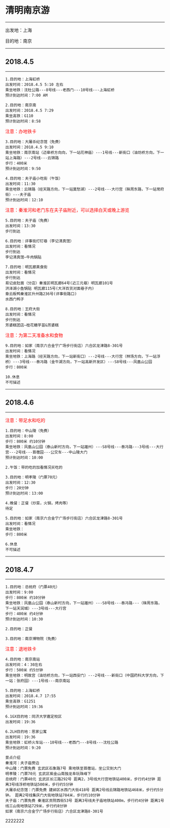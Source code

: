 # 清明南京游
---
出发地：上海

目的地：南京

---

## 2018.4.5
---
```
1.目的地：上海虹桥
出发时间：2018.4.5 5:10 左右
乘坐地铁：沈杜公路---8号线---老西门---10号线---上海虹桥
预计到达时间：7:00 AM
```
```
2.目的地：南京南
出发时间：2018.4.5 7:29
乘坐高铁：G110
预计到达时间：8:58
```

<font color=red>注意：办地铁卡</font>

```
3.目的地：大屠杀纪念馆（免费）
出发时间：2018.4.5 9:10
乘坐地铁：南京南站（迈皋桥方向向，下一站花神庙）---1号线---新街口（油坊桥方向，下一站上海路）---2号线---云锦路
步行：400米
预计到达时间：9:50
```
```
4.目的地：夫子庙小吃街（午饭）
出发时间：11:30
乘坐地铁：云锦路（经天路方向，下一站莫愁湖）---2号线---大行宫（秣周东路，下一站常府街）---夫子庙
预计到达时间：12:10
```

<font color=red>注意：秦淮河和老门东在夫子庙附近，可以选择白天或晚上游览</font>

```
5.目的地：夫子庙（免费）
出发时间：13:30
步行到达
```
```
6.目的地：评事街打钉巷（李记清真馆）
出发时间：看情况
步行到达
李记清真馆—牛肉锅贴
```
```
7.目的地：明瓦廊美食街
出发时间：看情况
步行到达
易记皮肚面（分店）秦淮区明瓦廊64号(近三元巷）明瓦廊101号
洪泽湖小鱼锅贴 明瓦廊115号(大洋百货对面巷子内)
章云板鸭秦淮区升州路236号(评事街路口)
水西门鸭子
```
```
8.目的地：王府大街
出发时间：看情况
步行到达
芳婆糕团店—桂花糖芋苗&芳婆糕
```

<font color=red>注意：为第二天准备水和食物</font>

```
9.目的地：如家（南京六合金宁广场步行街店）六合区龙津路8-301号
出发时间：看情况
乘坐地铁：上海路（经天路方向，下一站新街口）---2号线---大行宫（林场方向，下一站浮桥）---3号线---泰冯路（金牛湖方向，下一站高新开发区）---S8号线---凤凰山公园
步行：800米
```
```
10.休息
不可描述
```
---

## 2018.4.6
---

<font color=red>注意：带足水和吃的</font>

```
1.目的地：中山陵（免费）
出发时间：8:00
步行：800米 约10分钟
乘坐地铁：凤凰山公园（泰山新村方向，下一站雄州）---S8号线---泰冯路---3号线---大行宫---2号线---苜蓿园---公交车---中山陵大门
预计到达时间：10:00
```
```
2.午饭：带的吃的加看情况买吃的
```
```
3.目的地：明孝陵（门票70元）
出发时间：12:30
步行：20分钟
预计到达时间：13:00
```
```
4.晚餐：正餐（炒菜，火锅，烤肉等）
待定
```
```
5.目的地：如家（南京六合金宁广场步行街店）六合区龙津路8-301号
出发时间：看情况
乘坐地铁：
步行：800米
```
```
6.休息
不可描述
```
---

## 2018.4.7
---
```
1.目的地：总统府（门票40元）
出发时间：9:00
步行：800米 约10分钟
乘坐地铁：凤凰山公园（泰山新村方向，下一站雄州）---S8号线---泰冯路---（秣周东路，下一站天润城）---3号线---大行宫
步行：400米 约4分钟
预计到达时间：10:30
```
```
2.目的地：正餐
```
```
3.目的地：南京博物院（免费）
```

<font color=red>注意：退地铁卡</font>

```
4.目的地：南京南站
出发时间：4：30左右
步行：500米 约5分钟
乘坐地铁：明故宫（油坊桥方向，下一站西安门）---2号线---新街口（中国药科大学方向，下一站：张府园）---1号线---南京南站
```
```
5.目的地：上海虹桥
出发时间：2018.4.7 17:55
乘坐高铁：G1251
预计到达时间：19:36
```
```
6.1GX目的地：同济大学嘉定校区
出发时间：19:36
```
```
6.2LH目的地：思家公寓
出发时间：19:36
乘坐地铁：虹桥火车站---10号线---老西门---8号线---沈杜公路
预计到达时间：9:20
```

```
景点介绍
秦淮河：夫子庙旁边
中山陵：门票免费 玄武区石象路7号 乘地铁至苜蓿站，坐公交到大门
明孝陵：门票70元 玄武区紫金山南独龙阜玩珠峰下
总统府：门票40元 玄武区长江路292号 距离2，3号线大行宫地铁站400米，步行约4分钟 距离3号线浮桥地铁站500米，步行约5分钟
大屠杀纪念馆：门票免费 建邺区水西门大街418号 距离2号线云锦路地铁站468米，步行约5分钟。 距离2号线集庆门大街地铁站784米，步行约10分钟
夫子庙：门票免费 秦淮区贡院西街53号 距离3号线夫子庙地铁站400m，步行约4分钟 距离1号线三山街地铁站729米，步行约8分钟
如家（南京六合金宁广场步行街店）六合区龙津路8-301号
```

2222222
